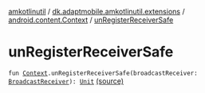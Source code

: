 [amkotlinutil](../../index.md) / [dk.adaptmobile.amkotlinutil.extensions](../index.md) / [android.content.Context](index.md) / [unRegisterReceiverSafe](./un-register-receiver-safe.md)

# unRegisterReceiverSafe

`fun `[`Context`](https://developer.android.com/reference/android/content/Context.html)`.unRegisterReceiverSafe(broadcastReceiver: `[`BroadcastReceiver`](https://developer.android.com/reference/android/content/BroadcastReceiver.html)`): `[`Unit`](https://kotlinlang.org/api/latest/jvm/stdlib/kotlin/-unit/index.html) [(source)](https://github.com/adaptmobile-organization/amkotlinutil/tree/master/amkotlinutil/src/main/java/dk/adaptmobile/amkotlinutil/extensions/ContextExtensions.kt#L72)